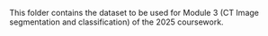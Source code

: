 This folder contains the dataset to be used for Module 3 (CT Image segmentation and classification) of the 2025 coursework. 
